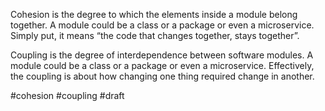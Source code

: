 Cohesion is the degree to which the elements inside a module belong together. A module could be a class or a package or even a microservice. Simply put, it means “the code that changes together, stays together”.

Coupling is the degree of interdependence between software modules. A module could be a class or a package or even a microservice. Effectively, the coupling is about how changing one thing required change in another.

#cohesion #coupling
#draft